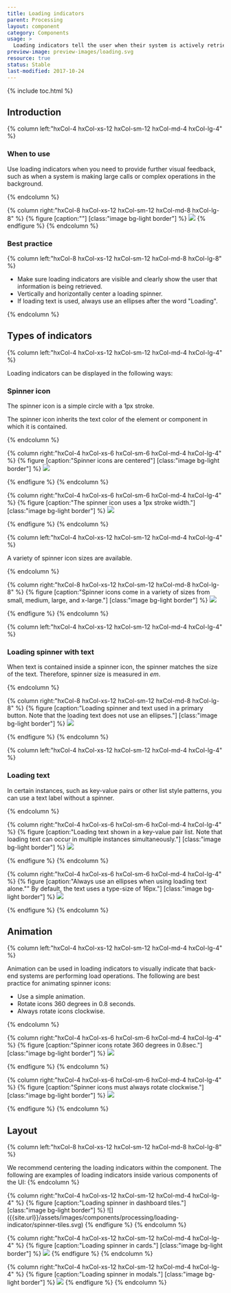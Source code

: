 ```yaml
---
title: Loading indicators
parent: Processing
layout: component
category: Components
usage: >
  Loading indicators tell the user when their system is actively retrieving data.
preview-image: preview-images/loading.svg
resource: true
status: Stable
last-modified: 2017-10-24
---
```


{% include toc.html %}

## Introduction

<div class="hxRow">

{% column left:"hxCol-4 hxCol-xs-12 hxCol-sm-12 hxCol-md-4 hxCol-lg-4" %}

### When to use

Use loading indicators when you need to provide further visual feedback, such as when a system is making large calls or complex operations in the background.

{% endcolumn %}

{% column right:"hxCol-8 hxCol-xs-12 hxCol-sm-12 hxCol-md-8 hxCol-lg-8" %}
{% figure [caption:""] [class:"image bg-light border"] %}
![]({{site.url}}/assets/images/components/processing/loading-indicator/spinner-use.svg)
{% endfigure %}
{% endcolumn %}

</div>

### Best practice
{% column left:"hxCol-8 hxCol-xs-12 hxCol-sm-12 hxCol-md-8 hxCol-lg-8" %}

- Make sure loading indicators are visible and clearly show the user that information is being retrieved.
- Vertically and horizontally center a loading spinner.
- If loading text is used, always use an ellipses after the word "Loading".

{% endcolumn %}

## Types of indicators

<div class="hxRow">
{% column left:"hxCol-4 hxCol-xs-12 hxCol-sm-12 hxCol-md-4 hxCol-lg-4" %}

Loading indicators can be displayed in the following ways:

### Spinner icon

The spinner icon is a simple circle with a 1px stroke.

The spinner icon inherits the text color of the element or component in which it is contained.

{% endcolumn %}

{% column right:"hxCol-4 hxCol-xs-6 hxCol-sm-6 hxCol-md-4 hxCol-lg-4" %}
{% figure [caption:"Spinner icons are centered"] [class:"image bg-light border"] %}
![]({{site.url}}/assets/images/components/processing/loading-indicator/spinner-icon-centered.svg)

{% endfigure %}
{% endcolumn %}

{% column right:"hxCol-4 hxCol-xs-6 hxCol-sm-6 hxCol-md-4 hxCol-lg-4" %}
{% figure [caption:"The spinner icon uses a 1px stroke width."] [class:"image bg-light border"] %}
![]({{site.url}}/assets/images/components/processing/loading-indicator/spinner-icon-stroke.svg)

{% endfigure %}
{% endcolumn %}

{% column left:"hxCol-4 hxCol-xs-12 hxCol-sm-12 hxCol-md-4 hxCol-lg-4" %}

A variety of spinner icon sizes are available.

{% endcolumn %}

{% column right:"hxCol-8 hxCol-xs-12 hxCol-sm-12 hxCol-md-8 hxCol-lg-8" %}
{% figure [caption:"Spinner icons come in a variety of sizes from small, medium, large, and x-large."] [class:"image bg-light border"] %}
![]({{site.url}}/assets/images/components/processing/loading-indicator/spinner-size.svg)

{% endfigure %}
{% endcolumn %}

{% column left:"hxCol-4 hxCol-xs-12 hxCol-sm-12 hxCol-md-4 hxCol-lg-4" %}

### Loading spinner with text

When text is contained inside a spinner icon, the spinner matches the size of the text. Therefore, spinner size is measured in *em*.

{% endcolumn %}

{% column right:"hxCol-8 hxCol-xs-12 hxCol-sm-12 hxCol-md-8 hxCol-lg-8" %}
{% figure [caption:"Loading spinner and text used in a primary button. Note that the loading text does not use an ellipses."] [class:"image bg-light border"] %}
![]({{site.url}}/assets/images/components/processing/loading-indicator/spinner-text.svg)

{% endfigure %}
{% endcolumn %}

{% column left:"hxCol-4 hxCol-xs-12 hxCol-sm-12 hxCol-md-4 hxCol-lg-4" %}

### Loading text

In certain instances, such as key-value pairs or other list style patterns, you can use a text label without a spinner.

{% endcolumn %}

{% column right:"hxCol-4 hxCol-xs-6 hxCol-sm-6 hxCol-md-4 hxCol-lg-4" %}
{% figure [caption:"Loading text shown in a key-value pair list.
Note that loading text can occur in multiple instances simultaneously."] [class:"image bg-light border"] %}
![]({{site.url}}/assets/images/components/processing/loading-indicator/spinner-text-only.svg)

{% endfigure %}
{% endcolumn %}

{% column right:"hxCol-4 hxCol-xs-6 hxCol-sm-6 hxCol-md-4 hxCol-lg-4" %}
{% figure [caption:"Always use an ellipses when using loading text alone."" By default, the text uses a type-size of 16px."] [class:"image bg-light border"] %}
![]({{site.url}}/assets/images/components/processing/loading-indicator/spinner-text-font.svg)

{% endfigure %}
{% endcolumn %}

</div>

## Animation

<div class="hxRow">

{% column left:"hxCol-4 hxCol-xs-12 hxCol-sm-12 hxCol-md-4 hxCol-lg-4" %}

Animation can be used in loading indicators to visually indicate that back-end systems are performing load operations. The following are best practice for animating spinner icons:

- Use a simple animation.
- Rotate icons 360 degrees in 0.8 seconds.
- Always rotate icons clockwise.

{% endcolumn %}

{% column right:"hxCol-4 hxCol-xs-6 hxCol-sm-6 hxCol-md-4 hxCol-lg-4" %}
{% figure [caption:"Spinner icons rotate 360 degrees in 0.8sec."] [class:"image bg-light border"] %}
![]({{site.url}}/assets/images/components/processing/loading-indicator/spinner-360.svg)

{% endfigure %}
{% endcolumn %}

{% column right:"hxCol-4 hxCol-xs-6 hxCol-sm-6 hxCol-md-4 hxCol-lg-4" %}
{% figure [caption:"Spinner icons must always rotate clockwise."] [class:"image bg-light border"] %}
![]({{site.url}}/assets/images/components/processing/loading-indicator/spinner-rotate-clockwise.svg)

{% endfigure %}
{% endcolumn %}

</div>

## Layout

<div class="hxRow">
{% column left:"hxCol-8 hxCol-xs-12 hxCol-sm-12 hxCol-md-8 hxCol-lg-8" %}

We recommend centering the loading indicators within the component. The following are examples of loading indicators inside various components of the UI:
{% endcolumn %}
</div>

<div class="hxRow">
{% column right:"hxCol-4 hxCol-xs-12 hxCol-sm-12 hxCol-md-4 hxCol-lg-4" %}
{% figure [caption:"Loading spinner in dashboard tiles."] [class:"image bg-light border"] %}
![]({{site.url}}/assets/images/components/processing/loading-indicator/spinner-tiles.svg)
{% endfigure %}
{% endcolumn %}

{% column right:"hxCol-4 hxCol-xs-12 hxCol-sm-12 hxCol-md-4 hxCol-lg-4" %}
{% figure [caption:"Loading spinner in cards."] [class:"image bg-light border"] %}
![]({{site.url}}/assets/images/components/processing/loading-indicator/spinner-cards.svg)
{% endfigure %}
{% endcolumn %}

{% column right:"hxCol-4 hxCol-xs-12 hxCol-sm-12 hxCol-md-4 hxCol-lg-4" %}
{% figure [caption:"Loading spinner in modals."] [class:"image bg-light border"] %}
![]({{site.url}}/assets/images/components/processing/loading-indicator/spinner-modals.svg)
{% endfigure %}
{% endcolumn %}

</div>
